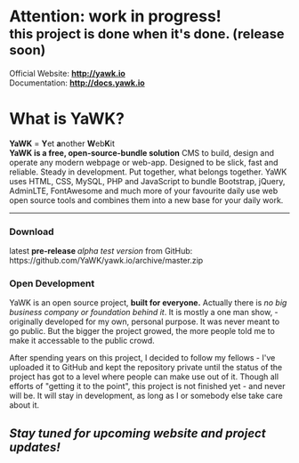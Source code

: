 <h1>Attention: work in progress! <br><small>this project is done when it's done. (release soon)</small></h1>

Official Website: <b>http://yawk.io</b><br>
Documentation: <b>http://docs.yawk.io</b>

<h1>What is YaWK?</h1>
<b>YaWK</b> = <b>Y</b>et <b>a</b>nother <b>W</b>eb<b>K</b>it<br> 
<b>YaWK is a free, open-source-bundle solution</b> CMS to build, design and operate any modern webpage or web-app. Designed to be slick, fast and reliable. Steady in development. Put together, what belongs together. YaWK uses HTML, CSS, MySQL, PHP and JavaScript to bundle Bootstrap, jQuery, AdminLTE, FontAwesome and much more of your favourite daily use web open source tools and combines them into a new base for your daily work.
<hr>
<h3>Download</h3>
latest <b>pre-release </b> <i>alpha test version</i> from GitHub: https://github.com/YaWK/yawk.io/archive/master.zip

<h3>Open Development</h3>
YaWK is an open source project, <b>built for everyone.</b> Actually there is <i>no big business company or foundation behind it</i>. It is mostly a one man show, - originally developed for my own, personal purpose. It was never meant to go public. But the bigger the project growed, the more people told me to make it accessable to the public crowd. 

After spending years on this project, I decided to follow my fellows - I've uploaded it to GitHub and kept the repository private until the status of the project has got to a level where people can make use out of it. Though all efforts of "getting it to the point", this project is not finished yet - and never will be. It will stay in development, as long as I or somebody else take care about it.

<h2><i>Stay tuned for upcoming website and project updates!</i></h2>
